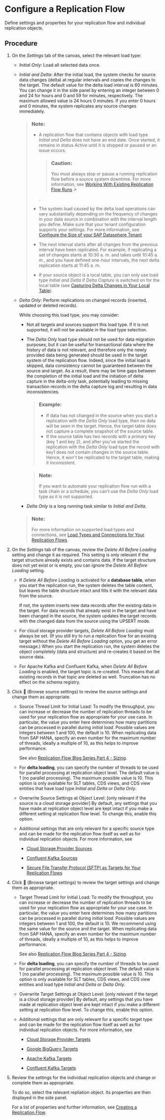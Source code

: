 <!-- loio3f5ba0c5ae3944c1b7279bb989a2a5b5 -->

<link rel="stylesheet" type="text/css" href="../css/sap-icons.css"/>

# Configure a Replication Flow

Define settings and properties for your replication flow and individual replication objects.



## Procedure

1.  On the *Settings* tab of the canvas, select the relevant load type:

    -   *Initial Only*: Load all selected data once.

    -   *Initial and Delta*: After the initial load, the system checks for source data changes \(delta\) at regular intervals and copies the changes to the target. The default value for the delta load interval is 60 minutes. You can change it in the side panel by entering an integer between 0 and 24 for hours and 0 and 59 for minutes, respectively. The maximum allowed value is 24 hours 0 minutes. If you enter 0 hours and 0 minutes, the system replicates any source changes immediately.

        > ### Note:  
        > -   A replication flow that contains objects with load type *Initial and Delta* does not have an end date. Once started, it remains in status *Active* until it is stopped or paused or an issue occurs.
        > 
        >     > ### Caution:  
        >     > You must always stop or pause a running replication flow before a source system downtime. For more information, see [Working With Existing Replication Flow Runs](https://help.sap.com/viewer/9f36ca35bc6145e4acdef6b4d852d560/DEV_CURRENT/en-US/da62e1ee746448e8bc043e1be4377cbe.html "You can pause a replication flow run and resume it at a later point in time, or you can stop it completely.") :arrow_upper_right:
        > 
        >     .
        > 
        > -   The system load caused by the delta load operations can vary substantially depending on the frequency of changes in your data source in combination with the interval length you define. Make sure that your tenant configuration supports your settings. For more information, see [Configure the Size of your SAP Datasphere Tenant](https://help.sap.com/docs/SAP_DATASPHERE/9f804b8efa8043539289f42f372c4862/33f8ef4ec359409fb75925a68c23ebc3.html).
        > 
        > -   The next interval starts after all changes from the previous interval have been replicated. For example, if replicating a set of changes starts at 10:30 a. m. and takes until 10:45 a. m., and you have defined one-hour intervals, the next delta replication starts at 11:45 a. m.
        > 
        > -   If your source object is a local table, you can only use load type *Initial and Delta* if *Delta Capture* is switched on for the local table \(see [Capturing Delta Changes in Your Local Table](https://help.sap.com/docs/SAP_DATASPHERE/c8a54ee704e94e15926551293243fd1d/154bdffb35814d5481d1f6de143a6b9e.html)\).

    -   *Delta Only*: Perform replications on changed records \(inserted, updated or deleted records\).

        While choosing this load type, you may consider:

        -   Not all targets and sources support this load type. If it is not supported, it will not be available in the load type selection.
        -   The *Delta Only* load type should not be used for data migration purposes, but it can be useful for transactional data where the history of data is not relevant, and therefore only the newly provided data being generated should be used in the target system of the replication flow. Indeed, since the initial load is skipped, data consistency cannot be guaranteed between the source and target. As a result, there may be time gaps between the completion of the initial load and the initiation of delta capture in the delta-only task, potentially leading to missing transaction records in the delta capture log and resulting in data inconsistencies.

            > ### Example:  
            > -   If data has not changed in the source when you start a replication with the *Delta Only* load type, then no data will be seen in the target. Hence, the target table does not capture a complete snapshot of the source table.
            > -   If the source table has two records with a primary key \(key 1 and key 2\), and after you've started the replication with the *Delta Only* load type the record with key1 does not contain changes in the source table. Hence, it won't be replicated to the target table, making it inconsistent.

            > ### Note:  
            > If you want to automate your replication flow run with a task chain or a schedule, you can’t use the *Delta Only* load type as it is not supported.

        -   *Delta Only* is a long running task similar to *Initial and Delta*.

        > ### Note:  
        > For more information on supported load types and connections, see [Load Types and Connections for Your Replication Flows](load-types-and-connections-for-your-replication-flows-1089119.md).


2.  On the *Settings* tab of the canvas, review the *Delete All Before Loading* setting and change it as required. This setting is only relevant if the target structure already exists and contains data. If the target structure does not yet exist or is empty, you can ignore the *Delete All Before Loading* setting.

    -   If *Delete All Before Loading* is activated for a **database table**, when you start the replication run, the system deletes the table content, but leaves the table structure intact and fills it with the relevant data from the source.

        If not, the system inserts new data records after the existing data in the target. For data records that already exist in the target and have been changed in the source, the system updates the target records with the changed data from the source using the UPSERT mode.

    -   For cloud storage provider targets, *Delete All Before Loading* must always be set. \(If you still try to run a replication flow for an existing target without the *Delete All Before Loading* option, you get an error message.\) When you start the replication run, the system deletes the object completely \(data and structure\) and re-creates it based on the source data.
    -   For Apache Kafka and Confluent Kafka, when *Delete All Before Loading* is enabled, the target topic is re-created. This means that all existing records in that topic are deleted as well. Truncation has no effect on the schema registry.


3.  Click <span class="FPA-icons-V3"></span> \(Browse source settings\) to review the source settings and change them as appropriate.

    -   Source Thread Limit for Initial Load: To modify the throughput, you can increase or decrease the number of replication threads to be used for your replication flow as appropriate for your use case. In particular, the value you enter here determines how many partitions can be processed in parallel during *initial load*. Possible values are integers between 1 and 100, the default is 10. When replicating data from SAP HANA, specify an even number for the maximum number of threads, ideally a multiple of 10, as this helps to improve performance.

        See also [Replication Flow Blog Series Part 4 - Sizing](https://blogs.sap.com/2023/12/15/replication-flow-blog-series-part-4-sizing/).

    -   For **delta loading**, you can specify the number of threads to be used for parallel processing at replication object level. The default value is 1 \(no parallel processing\). The maximum possible value is 10. This option is only available for SLT tables, CDS views, and CDS view entities that have load type *Initial and Delta* or *Delta Only*.

    -   Overwrite Source Settings at Object Level: \[only relevant if the source is a cloud storage provider\] By default, any settings that you have made at replication object level are kept intact if you make a different setting at replication flow level. To change this, enable this option.

    -   Additional settings that are only relevant for a specific source type and can be made for the replication flow itself as well as for individual replication objects. For more information, see

        -   [Cloud Storage Provider Sources](cloud-storage-provider-sources-4d481a2.md)

        -   [Confluent Kafka Sources](confluent-kafka-sources-4f2d0a8.md)

        -   [Secure File Transfer Protocol \(SFTP\) as Targets for Your Replication Flows](secure-file-transfer-protocol-sftp-as-targets-for-your-replicati-5a14eb1.md)


4.  Click <span class="FPA-icons-V3"></span> \(Browse target settings\) to review the target settings and change them as appropriate.

    -   Target Thread Limit for Initial Load: To modify the throughput, you can increase or decrease the number of replication threads to be used for your replication flow as appropriate for your use case. In particular, the value you enter here determines how many partitions can be processed in parallel during *initial load*. Possible values are integers between 1 and 100, the default is 10. We recommend using the same value for the source and the target. When replicating data from SAP HANA, specify an even number for the maximum number of threads, ideally a multiple of 10, as this helps to improve performance.

        See also [Replication Flow Blog Series Part 4 - Sizing](https://blogs.sap.com/2023/12/15/replication-flow-blog-series-part-4-sizing/).

    -   For **delta loading**, you can specify the number of threads to be used for parallel processing at replication object level. The default value is 1 \(no parallel processing\). The maximum possible value is 10. This option is only available for SLT tables, CDS views, and CDS view entities and load type *Initial and Delta* or *Delta Only*.

    -   Overwrite Target Settings at Object Level: \[only relevant if the target is a cloud storage provider\] By default, any settings that you have made at replication object level are kept intact if you make a different setting at replication flow level. To change this, enable this option.

    -   Additional settings that are only relevant for a specific target type and can be made for the replication flow itself as well as for individual replication objects. For more information, see

        -   [Cloud Storage Provider Targets](cloud-storage-provider-targets-43d93a2.md)

        -   [Google BigQuery Targets](google-bigquery-targets-56d4472.md)

        -   [Apache Kafka Targets](apache-kafka-targets-6df55db.md)

        -   [Confluent Kafka Targets](confluent-kafka-targets-74b3c95.md)



5.  Review the settings for the individual replication objects and change or complete them as appropriate.

    To do so, select the relevant repliation object. Its properties are then displayed in the side panel.

    For a list of properties and further information, see [Creating a Replication Flow](creating-a-replication-flow-25e2bd7.md).


